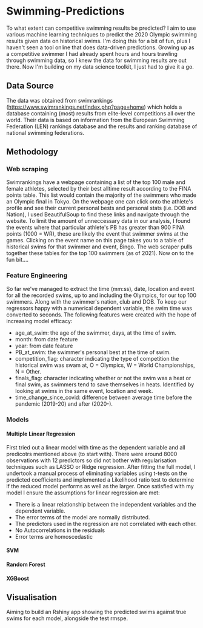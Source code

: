 # Swimming-Predictions
To what extent can competitive swimming results be predicted? I aim to use various machine learning techniques to predict the 2020 Olympic swimming results given data on historical swims. I'm doing this for a bit of fun, plus I haven't seen a tool online that does data-driven predictions. Growing up as a competitive swimmer I had already spent hours and hours trawling through swimming data, so I knew the data for swimming results are out there. Now I'm building on my data science toolkit, I just had to give it a go. 

## Data Source
The data was obtained from swimrankings (https://www.swimrankings.net/index.php?page=home) which holds a database containing (most) results from elite-level competitions all over the world. Their data is based on information from the European Swimming Federation (LEN) rankings database and the results and ranking database of national swimming federations. 

## Methodology
### Web scraping
Swimrankings have a webpage containing a list of the top 100 male and female athletes, selected by their best alltime result according to the FINA points table. This list would contain the majority of the swimmers who made an Olympic final in Tokyo. On the webpage one can click onto the athlete's profile and see their current personal bests and personal stats (i.e. DOB and Nation), I used BeautifulSoup to find these links and navigate through the website. To limit the amount of unneccessary data in our analysis, I found the events where that particular athlete's PB has greater than 900 FINA points (1000 = WR), these are likely the event that swimmer swims at the games. Clicking on the event name on this page takes you to a table of historical swims for that swimmer and event, Bingo. The web scraper pulls together these tables for the top 100 swimmers (as of 2021). Now on to the fun bit....  

### Feature Engineering
So far we've managed to extract the time (mm:ss), date, location and event for all the recorded swims, up to and including the Olympics, for our top 100 swimmers. Along with the swimmer's nation, club and DOB. To keep our regressors happy with a numerical dependent variable, the swim time was converted to seconds. The following features were created with the hope of increasing model efficacy:
- age_at_swim: the age of the swimmer, days, at the time of swim.
- month: from date feature
- year: from date feature
- PB_at_swim: the swimmer's personal best at the time of swim.
- competition_flag: character indicating the type of competition the historical swim was swam at, O = Olympics, W = World Championships, N = Other.
- finals_flag: character indicating whether or not the swim was a heat or final swim, as swimmers tend to save themselves in heats. Identified by looking at swims in the same event, location and week.
- time_change_since_covid: difference between average time before the pandemic (2019-20) and after (2020-).


### Models
#### Multiple Linear Regression
First tried out a linear model with time as the dependent variable and all predicotrs mentioned above (to start with). There were around 8000 observations with 12 predictors so did not bother with regularisation techniques such as LASSO or Ridge regression. After fitting the full model, I undertook a manual process of eliminating variables using t-tests on the predicted coefficients and implemented a Likelihood ratio test to determine if the reduced model performs as well as the larger. Once satisfied with my model I ensure the assumptions for linear regression are met:
- There is a linear relationship between the independent variables and the dependent variable.
- The error terms of the model are normally distributed.
- The predictors used in the regression are not correlated with each other.
- No Autocorrelations in the residuals
- Error terms are homoscedastic

#### SVM

#### Random Forest

#### XGBoost



## Visualisation
Aiming to build an Rshiny app showing the predicted swims against true swims for each model, alongside the test rmspe.
